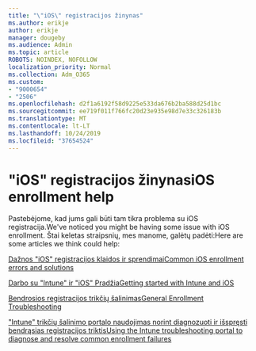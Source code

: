 ```yaml
---
title: "\"iOS\" registracijos žinynas"
ms.author: erikje
author: erikje
manager: dougeby
ms.audience: Admin
ms.topic: article
ROBOTS: NOINDEX, NOFOLLOW
localization_priority: Normal
ms.collection: Adm_O365
ms.custom:
- "9000654"
- "2506"
ms.openlocfilehash: d2f1a6192f58d9225e533da676b2ba588d25d1bc
ms.sourcegitcommit: ee719f011f766fc20d23e935e98d7e33c326183b
ms.translationtype: MT
ms.contentlocale: lt-LT
ms.lasthandoff: 10/24/2019
ms.locfileid: "37654524"
---
```

# <a name="ios-enrollment-help"></a><span data-ttu-id="2fdd2-102">"iOS" registracijos žinynas</span><span class="sxs-lookup"><span data-stu-id="2fdd2-102">iOS enrollment help</span></span>

<span data-ttu-id="2fdd2-103">Pastebėjome, kad jums gali būti tam tikra problema su iOS registracija.</span><span class="sxs-lookup"><span data-stu-id="2fdd2-103">We've noticed you might be having some issue with iOS enrollment.</span></span> <span data-ttu-id="2fdd2-104">Štai keletas straipsnių, mes manome, galėtų padėti:</span><span class="sxs-lookup"><span data-stu-id="2fdd2-104">Here are some articles we think could help:</span></span> 

[<span data-ttu-id="2fdd2-105">Dažnos "iOS" registracijos klaidos ir sprendimai</span><span class="sxs-lookup"><span data-stu-id="2fdd2-105">Common iOS enrollment errors and solutions</span></span>](https://support.microsoft.com/help/4039809/troubleshooting-ios-device-enrollment-in-intune)

[<span data-ttu-id="2fdd2-106">Darbo su "Intune" ir "iOS" Pradžia</span><span class="sxs-lookup"><span data-stu-id="2fdd2-106">Getting started with Intune and iOS</span></span>](https://docs.microsoft.com/intune/enrollment/ios-enroll)

[<span data-ttu-id="2fdd2-107">Bendrosios registracijos trikčių šalinimas</span><span class="sxs-lookup"><span data-stu-id="2fdd2-107">General Enrollment Troubleshooting</span></span>](https://docs.microsoft.com/intune/enrollment/troubleshoot-device-enrollment-in-intune)

[<span data-ttu-id="2fdd2-108">"Intune" trikčių šalinimo portalo naudojimas norint diagnozuoti ir išspręsti bendrąsias registracijos triktis</span><span class="sxs-lookup"><span data-stu-id="2fdd2-108">Using the Intune troubleshooting portal to diagnose and resolve common enrollment failures</span></span>](https://docs.microsoft.com/intune/help-desk-operators)